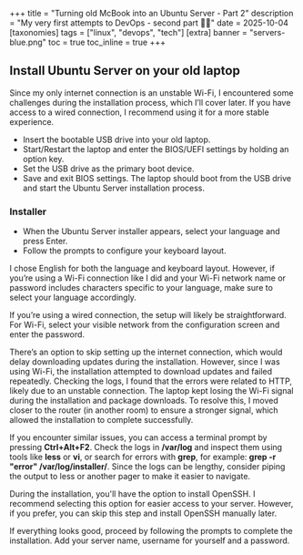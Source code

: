 +++
title = "Turning old McBook into an Ubuntu Server - Part 2"
description = "My very first attempts to DevOps - second part 💁‍♂️"
date = 2025-10-04
[taxonomies]
tags = ["linux", "devops", "tech"]
[extra]
banner = "servers-blue.png"
toc = true
toc_inline = true
+++

## Install Ubuntu Server on your old laptop

Since my only internet connection is an unstable Wi-Fi, I encountered some challenges during the installation process, which I’ll cover later. If you have access to a wired connection, I recommend using it for a more stable experience.

- Insert the bootable USB drive into your old laptop.
- Start/Restart the laptop and enter the BIOS/UEFI settings by holding an option key.
- Set the USB drive as the primary boot device.
- Save and exit BIOS settings. The laptop should boot from the USB drive and start the Ubuntu Server installation process.

### Installer

- When the Ubuntu Server installer appears, select your language and press Enter.
- Follow the prompts to configure your keyboard layout.

I chose English for both the language and keyboard layout. However, if you’re using a Wi-Fi connection like I did and your Wi-Fi network name or password includes characters specific to your language, make sure to select your language accordingly.

If you’re using a wired connection, the setup will likely be straightforward. For Wi-Fi, select your visible network from the configuration screen and enter the password.

There’s an option to skip setting up the internet connection, which would delay downloading updates during the installation. However, since I was using Wi-Fi, the installation attempted to download updates and failed repeatedly. Checking the logs, I found that the errors were related to HTTP, likely due to an unstable connection. The laptop kept losing the Wi-Fi signal during the installation and package downloads. To resolve this, I moved closer to the router (in another room) to ensure a stronger signal, which allowed the installation to complete successfully.

If you encounter similar issues, you can access a terminal prompt by pressing **Ctrl+Alt+F2**. Check the logs in **/var/log** and inspect them using tools like **less** or **vi**, or search for errors with **grep**, for example: **grep -r "error" /var/log/installer/**. Since the logs can be lengthy, consider piping the output to less or another pager to make it easier to navigate.

During the installation, you'll have the option to install OpenSSH. I recommend selecting this option for easier access to your server. However, if you prefer, you can skip this step and install OpenSSH manually later.

If everything looks good, proceed by following the prompts to complete the installation. Add your server name, username for yourself and a password.
